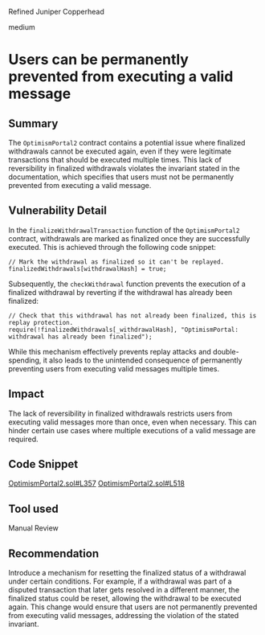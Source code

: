 Refined Juniper Copperhead

medium

# Users can be permanently prevented from executing a valid message

## Summary
The `OptimismPortal2` contract contains a potential issue where finalized withdrawals cannot be executed again, even if they were legitimate transactions that should be executed multiple times. This lack of reversibility in finalized withdrawals violates the invariant stated in the documentation, which specifies that users must not be permanently prevented from executing a valid message.

## Vulnerability Detail
In the `finalizeWithdrawalTransaction` function of the `OptimismPortal2` contract, withdrawals are marked as finalized once they are successfully executed. This is achieved through the following code snippet:
```solidity
// Mark the withdrawal as finalized so it can't be replayed.
finalizedWithdrawals[withdrawalHash] = true;
```
Subsequently, the `checkWithdrawal` function prevents the execution of a finalized withdrawal by reverting if the withdrawal has already been finalized:
```solidity
// Check that this withdrawal has not already been finalized, this is replay protection.
require(!finalizedWithdrawals[_withdrawalHash], "OptimismPortal: withdrawal has already been finalized");
```
While this mechanism effectively prevents replay attacks and double-spending, it also leads to the unintended consequence of permanently preventing users from executing valid messages multiple times.

## Impact
The lack of reversibility in finalized withdrawals restricts users from executing valid messages more than once, even when necessary. This can hinder certain use cases where multiple executions of a valid message are required.

## Code Snippet
[OptimismPortal2.sol#L357](https://github.com/sherlock-audit/2024-02-optimism-2024/blob/main/optimism/packages/contracts-bedrock/src/L1/OptimismPortal2.sol#L357)
[OptimismPortal2.sol#L518](https://github.com/sherlock-audit/2024-02-optimism-2024/blob/main/optimism/packages/contracts-bedrock/src/L1/OptimismPortal2.sol#L518)
## Tool used

Manual Review

## Recommendation
Introduce a mechanism for resetting the finalized status of a withdrawal under certain conditions. For example, if a withdrawal was part of a disputed transaction that later gets resolved in a different manner, the finalized status could be reset, allowing the withdrawal to be executed again. This change would ensure that users are not permanently prevented from executing valid messages, addressing the violation of the stated invariant.